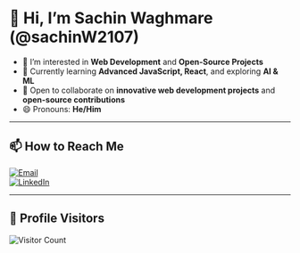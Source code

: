 # 👋 Hi, I’m Sachin Waghmare (@sachinW2107)

- 👀 I’m interested in **Web Development** and **Open-Source Projects**  
- 🌱 Currently learning **Advanced JavaScript, React**, and exploring **AI & ML**  
- 💞️ Open to collaborate on **innovative web development projects** and **open-source contributions**  
- 😄 Pronouns: **He/Him**

---

## 📫 How to Reach Me  

[![Email](https://img.shields.io/badge/Email-D14836?style=for-the-badge&logo=gmail&logoColor=white)](mailto:sachinw2107@gmail.com)  
[![LinkedIn](https://img.shields.io/badge/LinkedIn-0077B5?style=for-the-badge&logo=linkedin&logoColor=white)](https://www.linkedin.com/in/sachin-waghmare-85841b182)

---

## 👀 Profile Visitors  
![Visitor Count](https://visitor-badge.glitch.me/badge?page_id=sachinW2107.sachinW2107)
